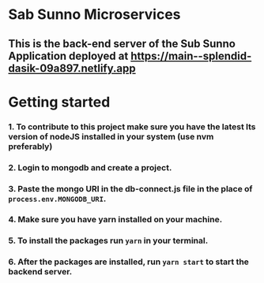 # Sab Sunno Microservices

## This is the back-end server of the Sub Sunno Application deployed at https://main--splendid-dasik-09a897.netlify.app

# Getting started

### 1. To contribute to this project make sure you have the latest lts version of nodeJS installed in your system (use nvm preferably)
### 2. Login to mongodb and create a project.
### 3. Paste the mongo URI in the db-connect.js file in the place of `process.env.MONGODB_URI`.
### 4. Make sure you have yarn installed on your machine.
### 5. To install the packages run `yarn` in your terminal.
### 6. After the packages are installed, run `yarn start` to start the backend server.